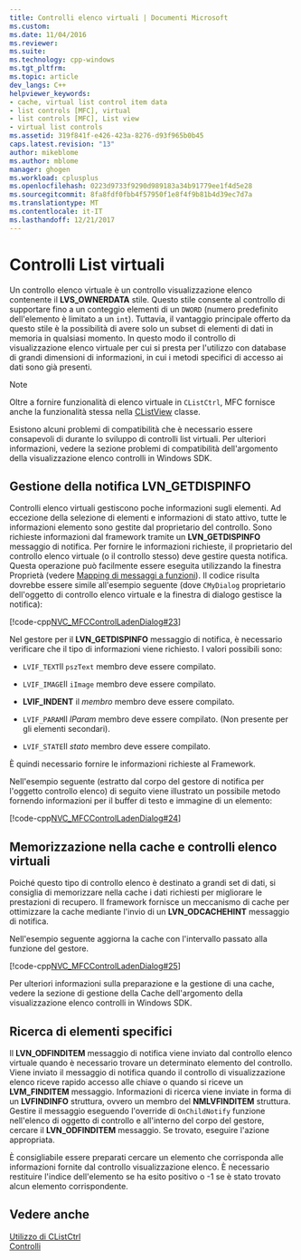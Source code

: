 ```yaml
---
title: Controlli elenco virtuali | Documenti Microsoft
ms.custom: 
ms.date: 11/04/2016
ms.reviewer: 
ms.suite: 
ms.technology: cpp-windows
ms.tgt_pltfrm: 
ms.topic: article
dev_langs: C++
helpviewer_keywords:
- cache, virtual list control item data
- list controls [MFC], virtual
- list controls [MFC], List view
- virtual list controls
ms.assetid: 319f841f-e426-423a-8276-d93f965b0b45
caps.latest.revision: "13"
author: mikeblome
ms.author: mblome
manager: ghogen
ms.workload: cplusplus
ms.openlocfilehash: 0223d9733f9290d989183a34b91779ee1f4d5e28
ms.sourcegitcommit: 8fa8fdf0fbb4f57950f1e8f4f9b81b4d39ec7d7a
ms.translationtype: MT
ms.contentlocale: it-IT
ms.lasthandoff: 12/21/2017
---
```

# <a name="virtual-list-controls"></a>Controlli List virtuali
Un controllo elenco virtuale è un controllo visualizzazione elenco contenente il **LVS_OWNERDATA** stile. Questo stile consente al controllo di supportare fino a un conteggio elementi di un `DWORD` (numero predefinito dell'elemento è limitato a un `int`). Tuttavia, il vantaggio principale offerto da questo stile è la possibilità di avere solo un subset di elementi di dati in memoria in qualsiasi momento. In questo modo il controllo di visualizzazione elenco virtuale per cui si presta per l'utilizzo con database di grandi dimensioni di informazioni, in cui i metodi specifici di accesso ai dati sono già presenti.  
  
> [!NOTE]
>  Oltre a fornire funzionalità di elenco virtuale in `CListCtrl`, MFC fornisce anche la funzionalità stessa nella [CListView](../mfc/reference/clistview-class.md) classe.  
  
 Esistono alcuni problemi di compatibilità che è necessario essere consapevoli di durante lo sviluppo di controlli list virtuali. Per ulteriori informazioni, vedere la sezione problemi di compatibilità dell'argomento della visualizzazione elenco controlli in Windows SDK.  
  
## <a name="handling-the-lvngetdispinfo-notification"></a>Gestione della notifica LVN_GETDISPINFO  
 Controlli elenco virtuali gestiscono poche informazioni sugli elementi. Ad eccezione della selezione di elementi e informazioni di stato attivo, tutte le informazioni elemento sono gestite dal proprietario del controllo. Sono richieste informazioni dal framework tramite un **LVN_GETDISPINFO** messaggio di notifica. Per fornire le informazioni richieste, il proprietario del controllo elenco virtuale (o il controllo stesso) deve gestire questa notifica. Questa operazione può facilmente essere eseguita utilizzando la finestra Proprietà (vedere [Mapping di messaggi a funzioni](../mfc/reference/mapping-messages-to-functions.md)). Il codice risulta dovrebbe essere simile all'esempio seguente (dove `CMyDialog` proprietario dell'oggetto di controllo elenco virtuale e la finestra di dialogo gestisce la notifica):  
  
 [!code-cpp[NVC_MFCControlLadenDialog#23](../mfc/codesnippet/cpp/virtual-list-controls_1.cpp)]  
  
 Nel gestore per il **LVN_GETDISPINFO** messaggio di notifica, è necessario verificare che il tipo di informazioni viene richiesto. I valori possibili sono:  
  
-   `LVIF_TEXT`Il `pszText` membro deve essere compilato.  
  
-   `LVIF_IMAGE`Il `iImage` membro deve essere compilato.  
  
-   **LVIF_INDENT** il *membro* membro deve essere compilato.  
  
-   `LVIF_PARAM`Il *lParam* membro deve essere compilato. (Non presente per gli elementi secondari).  
  
-   `LVIF_STATE`Il *stato* membro deve essere compilato.  
  
 È quindi necessario fornire le informazioni richieste al Framework.  
  
 Nell'esempio seguente (estratto dal corpo del gestore di notifica per l'oggetto controllo elenco) di seguito viene illustrato un possibile metodo fornendo informazioni per il buffer di testo e immagine di un elemento:  
  
 [!code-cpp[NVC_MFCControlLadenDialog#24](../mfc/codesnippet/cpp/virtual-list-controls_2.cpp)]  
  
## <a name="caching-and-virtual-list-controls"></a>Memorizzazione nella cache e controlli elenco virtuali  
 Poiché questo tipo di controllo elenco è destinato a grandi set di dati, si consiglia di memorizzare nella cache i dati richiesti per migliorare le prestazioni di recupero. Il framework fornisce un meccanismo di cache per ottimizzare la cache mediante l'invio di un **LVN_ODCACHEHINT** messaggio di notifica.  
  
 Nell'esempio seguente aggiorna la cache con l'intervallo passato alla funzione del gestore.  
  
 [!code-cpp[NVC_MFCControlLadenDialog#25](../mfc/codesnippet/cpp/virtual-list-controls_3.cpp)]  
  
 Per ulteriori informazioni sulla preparazione e la gestione di una cache, vedere la sezione di gestione della Cache dell'argomento della visualizzazione elenco controlli in Windows SDK.  
  
## <a name="finding-specific-items"></a>Ricerca di elementi specifici  
 Il **LVN_ODFINDITEM** messaggio di notifica viene inviato dal controllo elenco virtuale quando è necessario trovare un determinato elemento del controllo. Viene inviato il messaggio di notifica quando il controllo di visualizzazione elenco riceve rapido accesso alle chiave o quando si riceve un **LVM_FINDITEM** messaggio. Informazioni di ricerca viene inviate in forma di un **LVFINDINFO** struttura, ovvero un membro del **NMLVFINDITEM** struttura. Gestire il messaggio eseguendo l'override di `OnChildNotify` funzione nell'elenco di oggetto di controllo e all'interno del corpo del gestore, cercare il **LVN_ODFINDITEM** messaggio. Se trovato, eseguire l'azione appropriata.  
  
 È consigliabile essere preparati cercare un elemento che corrisponda alle informazioni fornite dal controllo visualizzazione elenco. È necessario restituire l'indice dell'elemento se ha esito positivo o -1 se è stato trovato alcun elemento corrispondente.  
  
## <a name="see-also"></a>Vedere anche  
 [Utilizzo di CListCtrl](../mfc/using-clistctrl.md)   
 [Controlli](../mfc/controls-mfc.md)

